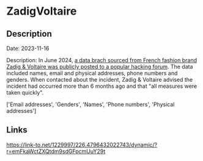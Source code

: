 # ZadigVoltaire

## Description

Date: 2023-11-16

Description:
In June 2024, <a href="https://x.com/h4ckmanac/status/1798228918006091819" target="_blank" rel="noopener">a data brach sourced from French fashion brand Zadig & Voltaire was publicly posted to a popular hacking forum</a>. The data included names, email and physical addresses, phone numbers and genders. When contacted about the incident, Zadig & Voltaire advised the incident had occurred more than 6 months ago and that &quot;all measures were taken quickly&quot;.


['Email addresses', 'Genders', 'Names', 'Phone numbers', 'Physical addresses']

## Links

https://link-to.net/1229997/226.4796432022743/dynamic/?r=emFkaWctZXQtdm9sdGFpcmUuY29t